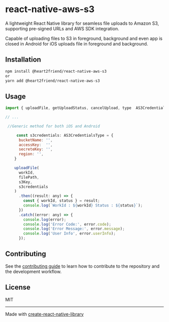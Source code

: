 # react-native-aws-s3

A lightweight React Native library for seamless file uploads to Amazon S3, supporting pre-signed URLs and AWS SDK integration.

Capable of uploading files to S3 in foreground, background and even app is closed in Android for iOS uploads file in foreground and background. 

## Installation

```sh
npm install @heart2friend/react-native-aws-s3
or 
yarn add @heart2friend/react-native-aws-s3
```

## Usage

```js
import { uploadFile, getUploadStatus, cancelUpload, type  AS3CredentialsType} from 'react-native-aws-s3';

// ...

 //Generic method for both iOS and Android

     const s3credentials: AS3CredentialsType = {
      bucketName: '',
      accessKey:  '',
      secreteKey: '',
      region: '',
    }

    uploadFile(
      workId,
      filePath,
      s3Key,
      s3credentials
    )
      .then((result: any) => {
        const { workId, status } = result;
        console.log(`WorkId : ${workId} Status : ${status}`);
      })
      .catch((error: any) => {
        console.log(error);
        console.log('Error Code:', error.code);
        console.log('Error Message:', error.message);
        console.log('User Info', error.userInfo);
      });
```

## Contributing

See the [contributing guide](CONTRIBUTING.md) to learn how to contribute to the repository and the development workflow.

## License

MIT

---

Made with [create-react-native-library](https://github.com/callstack/react-native-builder-bob)
